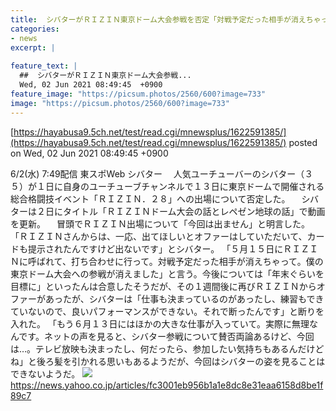 ```yaml
---
title:  シバターがＲＩＺＩＮ東京ドーム大会参戦を否定「対戦予定だった相手が消えちゃって」  
categories:
- news
excerpt: |
  
feature_text: |
  ##  シバターがＲＩＺＩＮ東京ドーム大会参戦...
  Wed, 02 Jun 2021 08:49:45  +0900
feature_image: "https://picsum.photos/2560/600?image=733"
image: "https://picsum.photos/2560/600?image=733"
---
```


[https://hayabusa9.5ch.net/test/read.cgi/mnewsplus/1622591385/](https://hayabusa9.5ch.net/test/read.cgi/mnewsplus/1622591385/)
posted on Wed, 02 Jun 2021 08:49:45  +0900

<!--more-->

6/2(水) 7:49配信 東スポWeb シバター 　人気ユーチューバーのシバター（３５）が１日に自身のユーチューブチャンネルで１３日に東京ドームで開催される総合格闘技イベント「ＲＩＺＩＮ．２８」への出場について否定した。 　シバターは２日にタイトル「ＲＩＺＩＮドーム大会の話とレペゼン地球の話」で動画を更新。 　冒頭でＲＩＺＩＮ出場について「今回は出ません」と明言した。 「ＲＩＺＩＮさんからは、一応、出てほしいとオファーはしていただいて、カードも提示されたんですけど出ないです」とシバター。 「５月１５日にＲＩＺＩＮに呼ばれて、打ち合わせに行って。対戦予定だった相手が消えちゃって。僕の東京ドーム大会への参戦が消えました」と言う。今後については「年末ぐらいを目標に」といったんは合意したそうだが、その１週間後に再びＲＩＺＩＮからオファーがあったが、シバターは「仕事も決まっているのがあったし、練習もできていないので、良いパフォーマンスができない。それで断ったんです」と断りを入れた。 「もう６月１３日にはほかの大きな仕事が入っていて。実際に無理なんです。ネットの声を見ると、シバター参戦について賛否両論あるけど、今回は…。テレビ放映も決まったし、何だったら、参加したい気持ちもあるんだけどね」と後ろ髪を引かれる思いもあるようだが、今回はシバターの姿を見ることはできないようだ。 ![](https://amd-pctr.c.yimg.jp/r/iwiz-amd/20210602-03242619-tospoweb-000-5-view.jpg) https://news.yahoo.co.jp/articles/fc3001eb956b1a1e8dc8e31eaa6158d8be1f89c7
